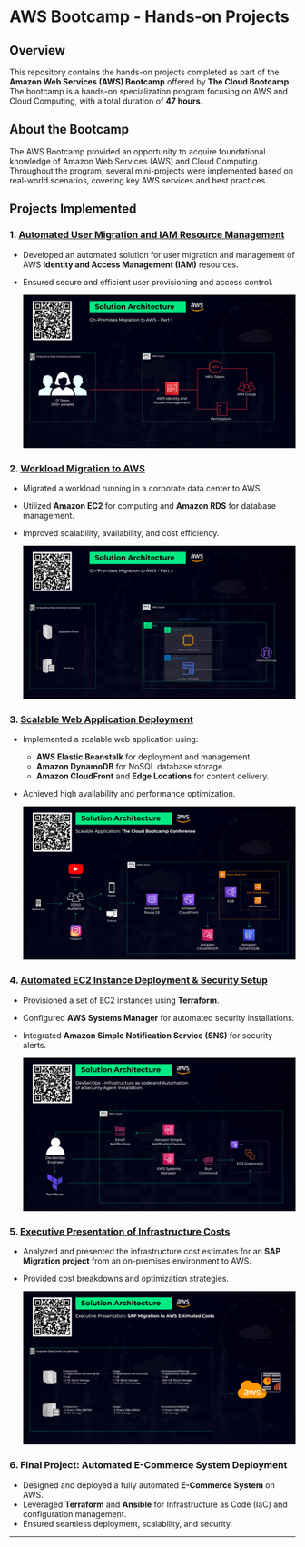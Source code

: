 # AWS Bootcamp - Hands-on Projects

## Overview
This repository contains the hands-on projects completed as part of the **Amazon Web Services (AWS) Bootcamp** offered by **The Cloud Bootcamp**. The bootcamp is a hands-on specialization program focusing on AWS and Cloud Computing, with a total duration of **47 hours**.

## About the Bootcamp
The AWS Bootcamp provided an opportunity to acquire foundational knowledge of Amazon Web Services (AWS) and Cloud Computing. Throughout the program, several mini-projects were implemented based on real-world scenarios, covering key AWS services and best practices.

## Projects Implemented

### 1. **[Automated User Migration and IAM Resource Management](./IAM/Readme.md)**
- Developed an automated solution for user migration and management of AWS **Identity and Access Management (IAM)** resources.
- Ensured secure and efficient user provisioning and access control.
  
  ![](./IAM/images/Architecture.png)

### 2. **[Workload Migration to AWS](./Corporate-DataCenter-Migration//Readme.md)**
- Migrated a workload running in a corporate data center to AWS.
- Utilized **Amazon EC2** for computing and **Amazon RDS** for database management.
- Improved scalability, availability, and cost efficiency.
  
  ![](./Corporate-DataCenter-Migration/images/architecture.png)

### 3. **[Scalable Web Application Deployment](./Scalable-App//Readme.md)**
- Implemented a scalable web application using:
  - **AWS Elastic Beanstalk** for deployment and management.
  - **Amazon DynamoDB** for NoSQL database storage.
  - **Amazon CloudFront** and **Edge Locations** for content delivery.
- Achieved high availability and performance optimization.
  
  ![](./Scalable-App/images/architecture.png)

### 4. **[Automated EC2 Instance Deployment & Security Setup](./DevSecOps/Readme.md)**
- Provisioned a set of EC2 instances using **Terraform**.
- Configured **AWS Systems Manager** for automated security installations.
- Integrated **Amazon Simple Notification Service (SNS)** for security alerts.
  
  ![](./DevSecOps/images/architecture.png)

### 5. **[Executive Presentation of Infrastructure Costs](./SAP-Infrastructure-Migration-Costs/Readme.md)**
- Analyzed and presented the infrastructure cost estimates for an **SAP Migration project** from an on-premises environment to AWS.
- Provided cost breakdowns and optimization strategies.
  
  ![](./SAP-Infrastructure-Migration-Costs/images/Architecture.png)

### 6. **Final Project: Automated E-Commerce System Deployment**
- Designed and deployed a fully automated **E-Commerce System** on AWS.
- Leveraged **Terraform** and **Ansible** for Infrastructure as Code (IaC) and configuration management.
- Ensured seamless deployment, scalability, and security.


---

